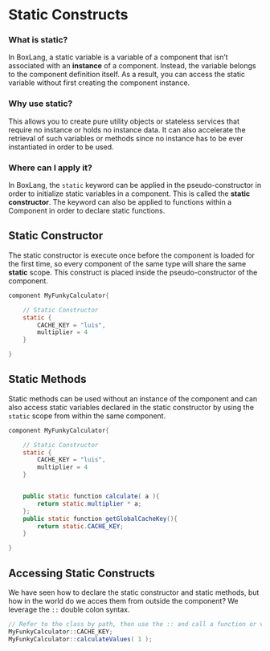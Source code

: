 # Static Constructs

### What is static?

In BoxLang, a static variable is a variable of a component that isn’t associated with an **instance** of a component. Instead, the variable belongs to the component definition itself. As a result, you can access the static variable without first creating the component instance.

### Why use static?

This allows you to create pure utility objects or stateless services that require no instance or holds no instance data. It can also accelerate the retrieval of such variables or methods since no instance has to be ever instantiated in order to be used.

### Where can I apply it?

In BoxLang, the `static` keyword can be applied in the pseudo-constructor in order to initialize static variables in a component. This is called the **static constructor**. The keyword can also be applied to functions within a Component in order to declare static functions.

## Static Constructor

The static constructor is execute once before the component is loaded for the first time, so every component of the same type will share the same **static** scope. This construct is placed inside the pseudo-constructor of the component.

```java
component MyFunkyCalculator{

    // Static Constructor
    static {
        CACHE_KEY = "luis",
        multiplier = 4
    }

}
```

## Static Methods

Static methods can be used without an instance of the component and can also access static variables declared in the static constructor by using the `static` scope from within the same component.

```java
component MyFunkyCalculator{

    // Static Constructor
    static {
        CACHE_KEY = "luis",
        multiplier = 4
    }


    public static function calculate( a ){
        return static.multiplier * a;
    };
    public static function getGlobalCacheKey(){
        return static.CACHE_KEY;
    }

}
```

## Accessing Static Constructs

We have seen how to declare the static constructor and static methods, but how in the world do we acces them from outside the component? We leverage the `::` double colon syntax.

```java
// Refer to the class by path, then use the :: and call a function or variable
MyFunkyCalculator::CACHE_KEY;
MyFunkyCalculator::calculateValues( 1 );
```
